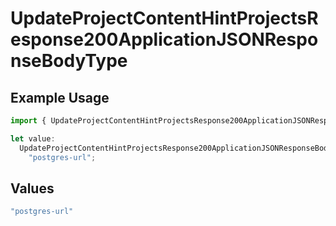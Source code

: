 # UpdateProjectContentHintProjectsResponse200ApplicationJSONResponseBodyType

## Example Usage

```typescript
import { UpdateProjectContentHintProjectsResponse200ApplicationJSONResponseBodyType } from "@simplesagar/vercel/models/updateprojectop.js";

let value:
  UpdateProjectContentHintProjectsResponse200ApplicationJSONResponseBodyType =
    "postgres-url";
```

## Values

```typescript
"postgres-url"
```